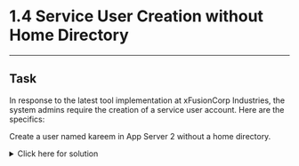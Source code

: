 # 1.4 Service User Creation without Home Directory
---
## Task
In response to the latest tool implementation at xFusionCorp Industries, the system admins require the creation of a service user account. Here are the specifics:  
  
Create a user named kareem in App Server 2 without a home directory.  

<details>
  <summary>Click here for solution</summary>
  
## Solution
1. SSH into the remote server
2. Create the service user account without a home directory
```bash
sudo useradd -r -M kareem
```
3. Verify user's home directory doesn't exist
```bash
ls -ld /home/kareem
# Expected output:
# ls: cannot access '/home/kareem': No such file or directory
```
</details>
